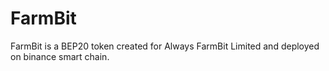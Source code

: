 # FarmBit
FarmBit is a BEP20 token created for Always FarmBit Limited and deployed on binance smart chain.
